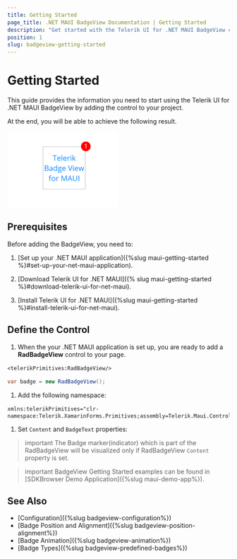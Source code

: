 ```yaml
---
title: Getting Started
page_title: .NET MAUI BadgeView Documentation | Getting Started
description: "Get started with the Telerik UI for .NET MAUI BadgeView control and add the control to your .NET MAUI project."
position: 1
slug: badgeview-getting-started
---
```


# Getting Started

This guide provides the information you need to start using the Telerik UI for .NET MAUI BadgeView by adding the control to your project.

At the end, you will be able to achieve the following result.

![Getting Started Example](images/badgeview-getting-started.png)

## Prerequisites

Before adding the BadgeView, you need to:

1. [Set up your .NET MAUI application]({%slug maui-getting-started %}#set-up-your-net-maui-application).

1. [Download Telerik UI for .NET MAUI]({% slug maui-getting-started %}#download-telerik-ui-for-net-maui).

1. [Install Telerik UI for .NET MAUI]({%slug maui-getting-started %}#install-telerik-ui-for-net-maui).

## Define the Control

1. When the your .NET MAUI application is set up, you are ready to add a **RadBadgeView** control to your page. 

 ```XAML
<telerikPrimitives:RadBadgeView/>
 ```
 ```C#
var badge = new RadBadgeView();
 ```

1. Add the following namespace:

 ```XAML
xmlns:telerikPrimitives="clr-namespace:Telerik.XamarinForms.Primitives;assembly=Telerik.Maui.Controls.Compatibility"
 ````

1. Set `Content` and `BadgeText` properties:

>important The Badge marker(indicator) which is part of the RadBadgeView will be visualized only if RadBadgeView `Content` property is set. 

<snippet id='badgeview-getting-started-xaml'/>
<snippet id='badgeview-getting-started-csharp'/>

>important BadgeView Getting Started examples can be found in [SDKBrowser Demo Application]({%slug maui-demo-app%}).

## See Also

- [Configuration]({%slug badgeview-configuration%})
- [Badge Position and Alignment]({%slug badgeview-position-alignment%})
- [Badge Animation]({%slug badgeview-animation%})
- [Badge Types]({%slug badgeview-predefined-badges%})
